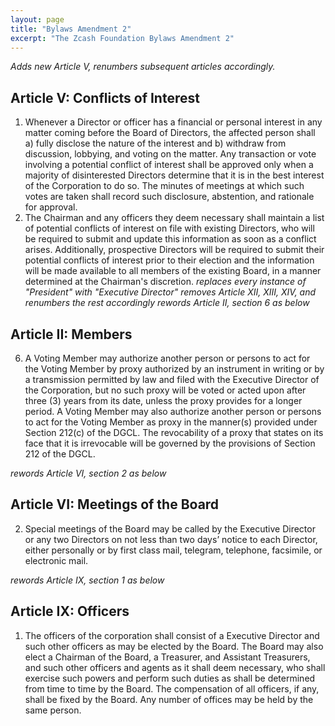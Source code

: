 ```yaml
---
layout: page
title: "Bylaws Amendment 2"
excerpt: "The Zcash Foundation Bylaws Amendment 2"
---
```


*Adds new Article V, renumbers subsequent articles accordingly.*

## Article V: Conflicts of Interest

1. Whenever a Director or officer has a financial or personal interest in any matter coming before the Board of Directors, the affected person shall a) fully disclose the nature of the interest and b) withdraw from discussion, lobbying, and voting on the matter. Any transaction or vote involving a potential conflict of interest shall be approved only when a majority of disinterested Directors determine that it is in the best interest of the Corporation to do so. The minutes of meetings at which such votes are taken shall record such disclosure, abstention, and rationale for approval.
1. The Chairman and any officers they deem necessary shall maintain a list of potential conflicts of interest on file with existing Directors, who will be required to submit and update this information as soon as a conflict arises. Additionally, prospective Directors will be required to submit their potential conflicts of interest prior to their election and the information will be made available to all members of the existing Board, in a manner determined at the Chairman's discretion.
*replaces every instance of "President" with "Executive Director"*
*removes Article XII, XIII, XIV, and renumbers the rest accordingly*
*rewords Article II, section 6 as below*

## Article II: Members

6. A Voting Member may authorize another person or persons to act for the Voting Member by proxy authorized by an instrument in writing or by a transmission permitted by law and filed with the Executive Director of the Corporation, but no such proxy will be voted or acted upon after three (3) years from its date, unless the proxy provides for a longer period. A Voting Member may also authorize another person or persons to act for the Voting Member as proxy in the manner(s) provided under Section 212(c) of the DGCL. The revocability of a proxy that states on its face that it is irrevocable will be governed by the provisions of Section 212 of the DGCL.

*rewords Article VI, section 2 as below*

## Article VI: Meetings of the Board

2. Special meetings of the Board may be called by the Executive Director or any two Directors on not less than two days’ notice to each Director, either personally or by first class mail, telegram, telephone, facsimile, or electronic mail.

*rewords Article IX, section 1 as below*

## Article IX: Officers

1. The officers of the corporation shall consist of a Executive Director and such other officers as may be elected by the Board.  The Board may also elect a Chairman of the Board, a Treasurer, and Assistant Treasurers, and such other officers and agents as it shall deem necessary, who shall exercise such powers and perform such duties as shall be determined from time to time by the Board.  The compensation of all officers, if any, shall be fixed by the Board.  Any number of offices may be held by the same person.
